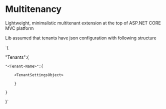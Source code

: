 # Multitenancy
Lightweight, minimalistic multitenant extension at the top of ASP.NET CORE MVC platform

Lib assumed that tenants have json configuration with following structure

`{

  "Tenants":{
  
    "<Tenant-Name>":{
    
        <TenantSettingsObject>
        
        }
        
    }
    
}`
